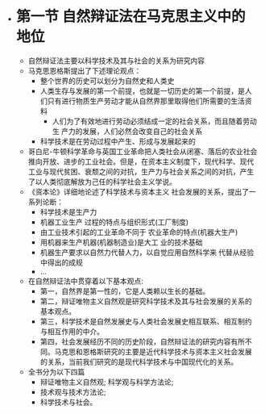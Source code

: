 - # 第一节 自然辩证法在马克思主义中的地位
	- 自然辩证法主要以科学技术及其与社会的关系为研究内容
	- 马克思恩格斯提出了下述理论观点：
		- 整个世界的历史可以划分为自然史和人类史
		- 人类生存与发展的第一个前提，也就是一切历史的第一个前提，是人们只有进行物质生产劳动才能从自然界那里取得他们所需要的生活资料
			- 人们为了有效地进行劳动必须结成一定的社会关系，而且随着劳动生 产力的发展，人们必然会改变自己的社会关系
		- 科学技术是在劳动过程中产生、形成与发展起来的
	- 哥白尼-牛顿科学革命与英国工业革命把人类社会从闭塞、落后的农业社会推向开放、进步的工业社会。但是，在资本主义制度下，现代科学、现代工业与现代贫困、衰颓之间的对抗，生产力与社会关系之间的对抗，产生了以人类彻底解放为己任的科学社会主义学说。
	- 《资本论》详细地论述了科学技术与资本主义 社会发展的关系，提出了一系列论断：
		- 科学技术是生产力
		- 机器工业生产 过程的特点与组织形式(工厂制度)
		- 由工业技术引起的工业革命不同于 农业革命的特点(机器大生产)
		- 用机器来生产机器(机器制造业)是大工 业的技术基础
		- 机器生产要求以自然力代替人力，以自觉应用自然科学来 代替从经验中得出的成规
		- ...
	- 在自然辩证法中贯穿着以下基本观点:
		- 第一，自然界是第一性的，它是人类赖以生长的基础。
		- 第二，辩证唯物主义自然观是研究科学技术及其与社会发展的关系的基本观点。
		- 第三，科学技术是自然发展史与人类社会发展史相互联系、相互制约与相互作用的中介。
		- 第四，社会发展经历不同的历史阶段，自然辩证法的研究内容有所不 同。马克思和恩格斯研究的主要是近代科学技术与资本主义社会发展的关系，当前我们研究的是现代科学技术与中国现代化的关系。
	- 全书分为以下四篇
		- 辩证唯物主义自然观;
		  科学观与科学方法论;  
		- 技术观与技术方法论;
		- 科学技术与社会。
